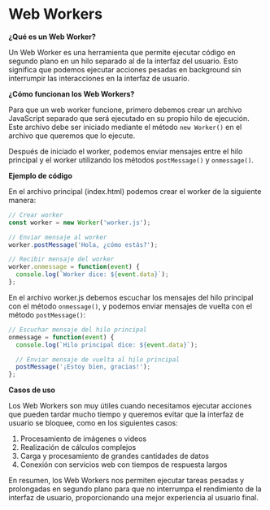 # Web Workers
**¿Qué es un Web Worker?**

Un Web Worker es una herramienta que permite ejecutar código en segundo plano en un hilo separado al de la interfaz del usuario. Esto significa que podemos ejecutar acciones pesadas en background sin interrumpir las interacciones en la interfaz de usuario.

**¿Cómo funcionan los Web Workers?**

Para que un web worker funcione, primero debemos crear un archivo JavaScript separado que será ejecutado en su propio hilo de ejecución. Este archivo debe ser iniciado mediante el método `new Worker()` en el archivo que queremos que lo ejecute.

Después de iniciado el worker, podemos enviar mensajes entre el hilo principal y el worker utilizando los métodos `postMessage()` y `onmessage()`.

**Ejemplo de código**

En el archivo principal (index.html) podemos crear el worker de la siguiente manera:

```javascript
// Crear worker
const worker = new Worker('worker.js');

// Enviar mensaje al worker
worker.postMessage('Hola, ¿cómo estás?');

// Recibir mensaje del worker
worker.onmessage = function(event) {
  console.log(`Worker dice: ${event.data}`);
};
```

En el archivo worker.js debemos escuchar los mensajes del hilo principal con el método `onmessage()`, y podemos enviar mensajes de vuelta con el método `postMessage()`:

```javascript
// Escuchar mensaje del hilo principal
onmessage = function(event) {
  console.log(`Hilo principal dice: ${event.data}`);

  // Enviar mensaje de vuelta al hilo principal
  postMessage('¡Estoy bien, gracias!');
};
```

**Casos de uso**

Los Web Workers son muy útiles cuando necesitamos ejecutar acciones que pueden tardar mucho tiempo y queremos evitar que la interfaz de usuario se bloquee, como en los siguientes casos:

1. Procesamiento de imágenes o videos
2. Realización de cálculos complejos
3. Carga y procesamiento de grandes cantidades de datos
4. Conexión con servicios web con tiempos de respuesta largos

En resumen, los Web Workers nos permiten ejecutar tareas pesadas y prolongadas en segundo plano para que no interrumpa el rendimiento de la interfaz de usuario, proporcionando una mejor experiencia al usuario final.